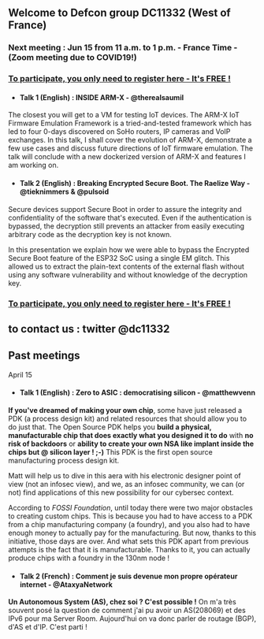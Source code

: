 ## Welcome to Defcon group DC11332 (West of France)

### Next meeting : Jun 15 from 11 a.m. to 1 p.m. - France Time - (Zoom meeting due to COVID19!)

### [To participate, you only need to register here - It's FREE ! ](https://us02web.zoom.us/webinar/register/WN_ugRZCmNeRoSsMUTUZ7rIBA)

- #### Talk 1 (English) : INSIDE ARM-X - @therealsaumil

The closest you will get to a VM for testing IoT devices. The ARM-X IoT Firmware Emulation Framework is a tried-and-tested framework which has led to four 0-days discovered on SoHo routers, IP cameras and VoIP exchanges. In this talk, I shall cover the evolution of ARM-X, demonstrate a few use cases and discuss future directions of IoT firmware emulation. The talk will conclude with a new dockerized version of ARM-X and features I am working on.

- #### Talk 2 (English)  : Breaking Encrypted Secure Boot. The Raelize Way -  @tieknimmers & @pulsoid
 
Secure devices support Secure Boot in order to assure the integrity and confidentiality of the software that's executed. Even if the authentication is bypassed, the decryption still prevents an attacker from easily executing arbitrary code as the decryption key is not known.

In this presentation we explain how we were able to bypass the Encrypted Secure Boot feature of the ESP32 SoC using a single EM glitch. This allowed us to extract the plain-text contents of the external flash without using any software vulnerability and without knowledge of the decryption key.


### [To participate, you only need to register here - It's FREE ! ](https://us02web.zoom.us/webinar/register/WN_ugRZCmNeRoSsMUTUZ7rIBA)

## to contact us  : twitter @dc11332 




## Past meetings

April 15 

- #### Talk 1 (English) : Zero to ASIC : democratising silicon - @matthewvenn

**If you've dreamed of making your own chip**, some have just released a PDK (a process design kit) and related resources that should allow you to do just that. The Open Source PDK helps you **build a physical, manufacturable chip that does exactly what you designed it to do** with **no risk of backdoors**  or **ability to create your own NSA like implant inside the chips but @ silicon layer ! ;-)**  This PDK is the first open source manufacturing process design kit. 

Matt will help us to dive in this aera with his electronic designer point of view (not an infosec view),  and we, as an infosec community, we can (or not) find  applications of this new possibility for our cybersec context. 

According to  *FOSSI Foundation*, until today there were two major obstacles to creating custom chips. This is because you had to have access to a PDK from a chip manufacturing company (a foundry), and you also had to have enough money to actually pay for the manufacturing. But now, thanks to this initiative, those days are over. And what sets this PDK apart from previous attempts is the fact that it is manufacturable. Thanks to it, you can actually produce chips with a foundry in the 130nm node ! 

- #### Talk 2 (French)  : Comment je suis devenue mon propre opérateur internet - @AtaxyaNetwork 

**Un Autonomous System (AS),  chez soi ? C'est possible !** On m'a très souvent posé la question de comment j'ai pu avoir un AS(208069) et des IPv6 pour ma Server Room. Aujourd'hui on va donc parler de routage (BGP), d'AS et d'IP. C'est parti !


